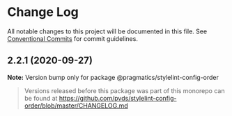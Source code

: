 # Change Log

All notable changes to this project will be documented in this file.
See [Conventional Commits](https://conventionalcommits.org) for commit guidelines.

## 2.2.1 (2020-09-27)

**Note:** Version bump only for package @pragmatics/stylelint-config-order





> Versions released before this package was part of this monorepo
> can be found at https://github.com/pvds/stylelint-config-order/blob/master/CHANGELOG.md
